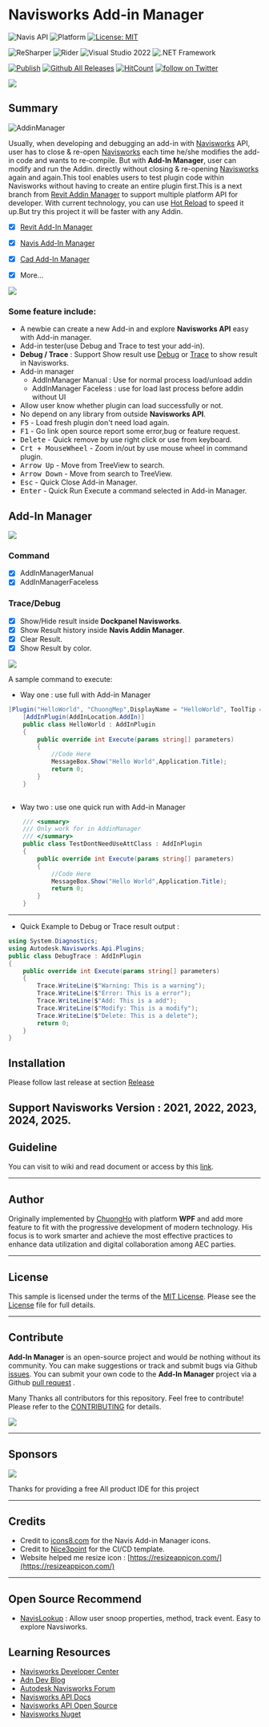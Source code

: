 # Navisworks Add-in Manager
![Navis API](https://img.shields.io/badge/Navisworks%20API%202025-blue.svg) ![Platform](https://img.shields.io/badge/platform-Windows-lightgray.svg) [![License: MIT](https://img.shields.io/badge/License-MIT-yellow.svg)](https://opensource.org/licenses/MIT)

![ReSharper](https://img.shields.io/badge/ReSharper-2023.0.0-yellow) ![Rider](https://img.shields.io/badge/Rider-2023.0.0-yellow) ![Visual Studio 2022](https://img.shields.io/badge/Visual_Studio_2022-yellow) ![.NET Framework](https://img.shields.io/badge/.NET_6.0-yellow)

[![Publish](../../actions/workflows/Workflow.yml/badge.svg)](../../actions)
[![Github All Releases](https://img.shields.io/github/downloads/chuongmep/navisaddinmanager/total?color=blue&label=Download)]()
[![HitCount](https://hits.dwyl.com/chuongmep/navisaddinmanager.svg?style=flat-square)](http://hits.dwyl.com/chuongmep/navisaddinmanager)
<a href="https://twitter.com/intent/follow?screen_name=chuongmep">
<img src="https://img.shields.io/twitter/follow/chuongmep?style=social&logo=twitter"
alt="follow on Twitter"></a>

![](pic/NavisAddinManager.png)
## Summary

![AddinManager](pic/Addin.png)

Usually, when developing and debugging an add-in with [Navisworks](https://www.autodesk.com/products/navisworks/overview) API, user has to close & re-open [Navisworks](https://www.autodesk.com/products/navisworks/overview) each time
he/she modifies the add-in code and wants to re-compile. But with **Add-In Manager**, user can modify and run the Addin.
directly without closing & re-opening [Navisworks](https://www.autodesk.com/products/navisworks/overview) again and again.This tool enables users to test plugin code within Navisworks without having to create an entire plugin first.This is a next branch from [Revit Addin Manager](https://github.com/chuongmep/RevitAddInManager)
to support multiple platform API for developer. With current technology, you can use [Hot Reload](https://docs.microsoft.com/en-us/visualstudio/debugger/hot-reload?view=vs-2022) to speed it up.But try this project it will be faster with any Addin.

- [x] [Revit Add-In Manager](https://github.com/chuongmep/RevitAddInManager)

- [x] [Navis Add-In Manager](https://github.com/chuongmep/NavisAddInManager)

- [x] [Cad Add-In Manager](https://github.com/chuongmep/CadAddInManager)

- [x] More...

![](pic/7aF7wDel5L.gif)

### Some feature include:

- A newbie can create a new Add-in and explore **Navisworks API** easy with Add-in manager.
- Add-in tester(use Debug and Trace to test your add-in).
- **Debug / Trace** : Support Show result use [Debug](https://docs.microsoft.com/en-us/dotnet/api/system.diagnostics.debug?view=net-6.0) or [Trace](https://docs.microsoft.com/en-us/dotnet/api/system.diagnostics.trace?view=net-6.0) to show result in Navisworks.
- Add-in manager
    - AddInManager Manual : Use for normal process load/unload addin
    - AddInManager Faceless : use for load last process before addin without UI
- Allow user know whether plugin can load successfully or not.
- No depend on any library from outside **Navisworks API**.
- <kbd>F5</kbd> - Load fresh plugin don't need load again.
- <kbd>F1</kbd> - Go link open source report some error,bug or feature request.
- <kbd>Delete</kbd> - Quick remove by use right click or use from keyboard.
- <kbd>Crt + MouseWheel</kbd> - Zoom in/out by use mouse wheel in command plugin.
- <kbd>Arrow Up</kbd> - Move from TreeView to search.
- <kbd>Arrow Down</kbd> - Move from search to TreeView.
- <kbd>Esc</kbd> - Quick Close Add-in Manager.
- <kbd>Enter</kbd> - Quick Run Execute a command selected in Add-in Manager.
## Add-In Manager

![](pic/AddinManager.png)

### Command

- [x] AddInManagerManual
- [x] AddInManagerFaceless

### Trace/Debug

- [x] Show/Hide result inside **Dockpanel Navisworks**.
- [x] Show Result history inside **Navis Addin Manager**.
- [x] Clear Result.
- [X] Show Result by color.

![](pic/Trace-Debug.png)

A sample command to execute:

- Way one : use full with Add-in Manager
``` csharp
[Plugin("HelloWorld", "ChuongMep",DisplayName = "HelloWorld", ToolTip = "HelloWorld Navisworks AddinManager")]
    [AddInPlugin(AddInLocation.AddIn)]
    public class HelloWorld : AddInPlugin
    {
        public override int Execute(params string[] parameters)
        {
            //Code Here
            MessageBox.Show("Hello World",Application.Title);
            return 0;
        }
    }
   
```
- Way two  : use one quick run with Add-in Manager
``` csharp
    /// <summary>
    /// Only work for in AddinManager
    /// </summary>
    public class TestDontNeedUseAttClass : AddInPlugin
    {
        public override int Execute(params string[] parameters)
        {
            //Code Here
            MessageBox.Show("Hello World",Application.Title);
            return 0;
        }
    }
```
---
- Quick Example to Debug or Trace result output :

```cs
using System.Diagnostics;
using Autodesk.Navisworks.Api.Plugins;
public class DebugTrace : AddInPlugin
{
    public override int Execute(params string[] parameters)
    {
        Trace.WriteLine($"Warning: This is a warning");
        Trace.WriteLine($"Error: This is a error");
        Trace.WriteLine($"Add: This is a add");
        Trace.WriteLine($"Modify: This is a modify");
        Trace.WriteLine($"Delete: This is a delete");
        return 0;
    }
}
```

## Installation

Please follow last release at section [Release](https://github.com/chuongmep/NavisAddInManager/releases/latest)

Support Navisworks Version : 2021, 2022, 2023, 2024, 2025.
---

## Guideline

You can visit to wiki and read document or access by this [link](https://github.com/chuongmep/NavisAddInManager/wiki).

---

## Author

Originally implemented by [ChuongHo](https://github.com/chuongmep) with platform **WPF** and add more feature to fit
with the progressive development of modern technology. His focus is to work smarter and achieve the most effective
practices to enhance data utilization and digital collaboration among AEC parties.

---

## License

This sample is licensed under the terms of the [MIT License](http://opensource.org/licenses/MIT). Please see
the [License](License.md) file for full details.

---

## Contribute

**Add-In Manager** is an open-source project and would _be_ nothing without its community. You can make suggestions or
track and submit bugs via
Github [issues](https://docs.github.com/en/issues/tracking-your-work-with-issues/creating-an-issue). You can submit your
own code to the **Add-In Manager** project via a
Github [pull request](https://docs.github.com/en/pull-requests/collaborating-with-pull-requests/proposing-changes-to-your-work-with-pull-requests/about-pull-requests)
.

Many Thanks all contributors for this repository. Feel free to contribute!
Please refer to the [CONTRIBUTING](CONTRIBUTING.md) for details.

<a href = "https://github.com/chuongmep/NavisAddInManager/graphs/contributors">
  <img src = "https://contrib.rocks/image?repo=chuongmep/NavisAddInManager"/>
</a>

---

## Sponsors

![](pic/jetbrains.png)

Thanks for providing a free All product IDE for this project

---

## Credits

- Credit to [icons8.com](https://icons8.com) for the Navis Add-in Manager icons.
- Credit to [Nice3point](https://github.com/Nice3point) for the CI/CD template.
- Website helped me resize icon : [https://resizeappicon.com/](https://resizeappicon.com/)

--- 

## Open Source Recommend

- [NavisLookup](https://github.com/chuongmep/NavisLookup) : Allow user snoop properties, method, track event. Easy to explore Navsiworks.

## Learning Resources

- [Navisworks Developer Center](https://www.autodesk.com/developer-network/platform-technologies/navisworks)
- [Adn Dev Blog](https://adndevblog.typepad.com/aec/navisworks/)
- [Autodesk Navisworks Forum](https://forums.autodesk.com/t5/navisworks/ct-p/4)
- [Navisworks API Docs](https://apidocs.co/apps/navisworks/2018/87317537-2911-4c08-b492-6496c82b3ed0.htm)
- [Navisworks API Open Source](https://github.com/topics/navisworks-api)
- [Navisworks Nuget](https://www.nuget.org/packages?q=chuongmep.navis)
